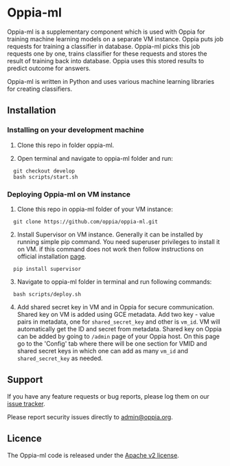 # Oppia-ml

Oppia-ml is a supplementary component which is used with Oppia for training machine learning models on a separate VM instance. Oppia puts job requests for training a classifier in database. Oppia-ml picks this job requests one by one, trains classifier for these requests and stores the result of training back into database. Oppia uses this stored results to predict outcome for answers.
 
Oppia-ml is written in Python and uses various machine learning libraries for creating classifiers.

## Installation

### Installing on your development machine

1. Clone this repo in folder oppia-ml.

2. Open terminal and navigate to oppia-ml folder and run:
  ```
    git checkout develop
    bash scripts/start.sh
  ```

 
### Deploying Oppia-ml on VM instance

1. Clone this repo in oppia-ml folder of your VM instance:
  ```
    git clone https://github.com/oppia/oppia-ml.git
  ```

2. Install Supervisor on VM instance. Generally it can be installed by running simple pip command. You need superuser privileges to install it on VM. if this command does not work then follow instructions on official installation [page](http://supervisord.org/installing.html). 
  ```
    pip install supervisor
  ```

3. Navigate to oppia-ml folder in terminal and run following commands:
  ```
    bash scripts/deploy.sh
  ```

4. Add shared secret key in VM and in Oppia for secure communication.
  Shared key on VM is added using GCE metadata. Add two key - value pairs in metadata, one for `shared_secret_key` and other is `vm_id`. VM will automatically get the ID and secret from metadata.
  Shared key on Oppia can be added by going to `/admin` page of your Oppia host. On this page go to the 'Config' tab where there will be one section for VMID and shared secret keys in which one can add as many `vm_id` and `shared_secret_key` as needed.

## Support
If you have any feature requests or bug reports, please log them on our [issue tracker](https://github.com/oppia/oppia-ml/issues/new?title=Describe%20your%20feature%20request%20or%20bug%20report%20succinctly&body=If%20you%27d%20like%20to%20propose%20a%20feature,%20describe%20what%20you%27d%20like%20to%20see.%0A%0AIf%20you%27re%20reporting%20a%20bug,%20please%20be%20sure%20to%20include%20the%20expected%20behaviour,%20the%20observed%20behaviour,%20and%20steps%20to%20reproduce%20the%20problem.%20Console%20copy-pastes%20and%20any%20background%20on%20the%20environment%20would%20also%20be%20helpful.%0A%0AThanks!).
 
Please report security issues directly to admin@oppia.org.
 
## Licence
The Oppia-ml code is released under the [Apache v2 license](https://github.com/oppia/oppia-ml/blob/master/LICENSE).

